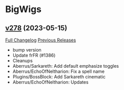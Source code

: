 # BigWigs

## [v278](https://github.com/BigWigsMods/BigWigs/tree/v278) (2023-05-15)
[Full Changelog](https://github.com/BigWigsMods/BigWigs/compare/v277.2...v278) [Previous Releases](https://github.com/BigWigsMods/BigWigs/releases)

- bump version  
- Update frFR (#1386)  
- Cleanups  
- Aberrus/Sarkareth: Add default emphasize toggles  
- Aberrus/EchoOfNeltharion: Fix a spell name  
- Plugins/BossBlock: Add Sarkareth cinematic  
- Aberrus/EchoOfNeltharion: Updates  
